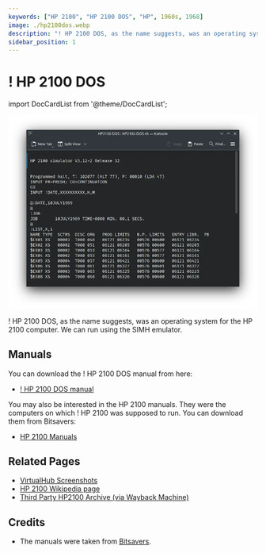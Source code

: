 ```yaml
---
keywords: ["HP 2100", "HP 2100 DOS", "HP", 1960s, 1968]
image: ./hp2100dos.webp
description: "! HP 2100 DOS, as the name suggests, was an operating system for the HP 2100 computer."
sidebar_position: 1
---
```


# ! HP 2100 DOS

import DocCardList from '@theme/DocCardList';

![! HP 2100 DOS](./hp2100dos.webp)

! HP 2100 DOS, as the name suggests, was an operating system for the HP 2100 computer. We can run using the SIMH emulator.

<DocCardList />

## Manuals

You can download the ! HP 2100 DOS manual from here:

- [! HP 2100 DOS manual](http://www.bitsavers.org/pdf/hp/21xx/dos/02116-91748_DiscOS_1969.pdf)

You may also be interested in the HP 2100 manuals. They were the computers on which ! HP 2100 was supposed to run. You can download them from Bitsavers:

- [HP 2100 Manuals](http://www.bitsavers.org/pdf/hp/21xx/)

## Related Pages

- [VirtualHub Screenshots](https://screenshots.virtualhub.eu.org/1960s/1969/hp2100dos/)
- [HP 2100 Wikipedia page](https://en.wikipedia.org/wiki/HP_2100)
- [Third Party HP2100 Archive (via Wayback Machine)](https://web.archive.org/web/20160430080039/http://oscar.taurus.com/~jeff/2100/index.html)

## Credits

- The manuals were taken from [Bitsavers](http://bitsavers.org).

